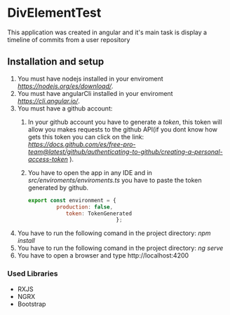 # DivElementTest

This application was created in angular and it's main task is display a timeline of commits from a user repository

## Installation and setup

1.  You must have nodejs installed in your enviroment _https://nodejs.org/es/download/_.
2.  You must have angularCli installed in your enviroment _https://cli.angular.io/_.
3.  You must have a github account:
    1. In your github account you have to generate a _token_, this token will allow you makes requests to the github API(if you dont know how gets this token you can click on the link: _https://docs.github.com/es/free-pro-team@latest/github/authenticating-to-github/creating-a-personal-access-token_ ).
    2. You have to open the app in any IDE and in _src/enviroments/enviroments.ts_  you have to paste the token generated by github.

        ```javascript
        export const environment = {
                 production: false,
                    token: TokenGenerated
                                    };
        ```
4.  You have to run the following comand in the project directory: _npm install_
5.  You have to run the following comand in the project directory: _ng serve_
6.  You have to open a browser and type http://localhost:4200

### Used Libraries

- RXJS
- NGRX
- Bootstrap
